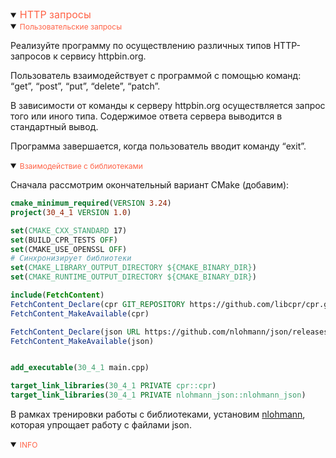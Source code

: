 <details open>
<summary><span style="color:tomato;font-size:16px">HTTP запросы</span></summary>
<details open>
<summary><span style="color:tomato;font-size:12px">Пользовательские запросы</span></summary>

Реализуйте программу по осуществлению различных типов HTTP-запросов к сервису httpbin.org.

Пользователь взаимодействует с программой с помощью команд: “get”, “post”, “put”, “delete”, “patch”. 

В зависимости от команды к серверу httpbin.org осуществляется запрос того или иного типа. 
Содержимое ответа сервера выводится в стандартный вывод.

Программа завершается, когда пользователь вводит команду “exit”.

</details>

<details open>
<summary><span style="color:tomato;font-size:12px">Взаимодействие с библиотеками</span></summary>

Сначала рассмотрим окончательный вариант CMake (добавим):

```cmake
cmake_minimum_required(VERSION 3.24)
project(30_4_1 VERSION 1.0)

set(CMAKE_CXX_STANDARD 17)
set(BUILD_CPR_TESTS OFF)
set(CMAKE_USE_OPENSSL OFF)
# Синхронизирует библиотеки
set(CMAKE_LIBRARY_OUTPUT_DIRECTORY ${CMAKE_BINARY_DIR})
set(CMAKE_RUNTIME_OUTPUT_DIRECTORY ${CMAKE_BINARY_DIR})

include(FetchContent)
FetchContent_Declare(cpr GIT_REPOSITORY https://github.com/libcpr/cpr.git GIT_TAG 0817715923c9705e68994eb52ef9df3f6845beba)
FetchContent_MakeAvailable(cpr)

FetchContent_Declare(json URL https://github.com/nlohmann/json/releases/download/v3.11.2/json.tar.xz)
FetchContent_MakeAvailable(json)


add_executable(30_4_1 main.cpp)

target_link_libraries(30_4_1 PRIVATE cpr::cpr)
target_link_libraries(30_4_1 PRIVATE nlohmann_json::nlohmann_json)
```

В рамках тренировки работы с библиотеками, установим [nlohmann](https://json.nlohmann.me/integration/cmake/#supporting-both), 
которая упрощает работу с файлами json.



</details>

<details open>
<summary><span style="color:tomato;font-size:12px">INFO</span></summary>

[//]: # (<a href="" style="margin-left:16px">REF</a>)

</details>
</details>